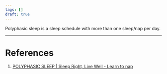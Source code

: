 ```yaml
---
tags: []
draft: true
---
```


Polyphasic sleep is a sleep schedule with more than one sleep/nap per day.

---
# References
1. [POLYPHASIC SLEEP | Sleep Right, Live Well - Learn to nap](https://www.polyphasic.net/)